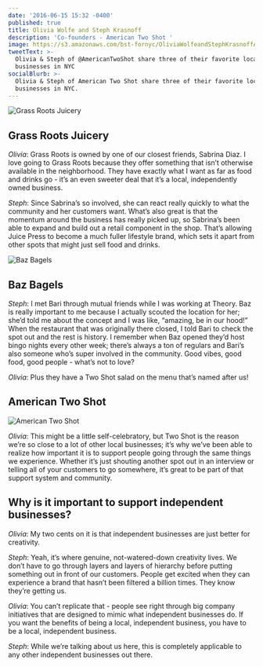 ```yaml
---
date: '2016-06-15 15:32 -0400'
published: true
title: Olivia Wolfe and Steph Krasnoff
description: 'Co-founders - American Two Shot '
image: https://s3.amazonaws.com/bst-fornyc/OliviaWolfeandStephKrasnoffAmericanTwoShotMain.jpg
tweetText: >-
  Olivia & Steph of @AmericanTwoShot share three of their favorite local
  businesses in NYC
socialBlurb: >-
  Olivia & Steph of American Two Shot share three of their favorite local
  businesses in NYC.
---
```


![Grass Roots Juicery](https://s3.amazonaws.com/bst-fornyc/OliviaWolfeandStephKrasnoffGrassRootsJuiceryMain.jpg)

## Grass Roots Juicery

_Olivia_: Grass Roots is owned by one of our closest friends, Sabrina Diaz. I love going to Grass Roots because they offer something that isn’t otherwise available in the neighborhood. They have exactly what I want as far as food and drinks go - it’s an even sweeter deal that it’s a local, independently owned business.

_Steph_: Since Sabrina’s so involved, she can react really quickly to what the community and her customers want. What’s also great is that the momentum around the business has really picked up, so Sabrina’s been able to expand and build out a retail component in the shop. That’s allowing Juice Press to become a much fuller lifestyle brand, which sets it apart from other spots that might just sell food and drinks.

![Baz Bagels](https://s3.amazonaws.com/bst-fornyc/OliviaWolfeandStephKrasnoffBazBagelsMain.jpg)

## Baz Bagels

_Steph_: I met Bari through mutual friends while I was working at Theory. Baz is really important to me because I actually scouted the location for her; she’d told me about the concept and I was like, “amazing, be in our hood!” When the restaurant that was originally there closed, I told Bari to check the spot out and the rest is history. I remember when Baz opened they’d host bingo nights every other week; there’s always a ton of regulars and Bari’s also someone who’s super involved in the community. Good vibes, good food, good people - what’s not to love?

_Olivia_: Plus they have a Two Shot salad on the menu that’s named after us!

## American Two Shot

![American Two Shot](https://s3.amazonaws.com/bst-fornyc/OliviaWolfeandStephKrasnoffAmericanTwoShotAlt.jpg)

_Olivia_: This might be a little self-celebratory, but Two Shot is the reason we’re so close to a lot of other local businesses; it’s why we’ve been able to realize how important it is to support people going through the same things we experience. Whether it’s just shouting another spot out in an interview or telling all of your customers to go somewhere, it’s great to be part of that support system and community.

## Why is it important to support independent businesses?

_Olivia_: My two cents on it is that independent businesses are just better for creativity.

_Steph_: Yeah, it’s where genuine, not-watered-down creativity lives. We don’t have to go through layers and layers of hierarchy before putting something out in front of our customers. People get excited when they can experience a brand that hasn’t been filtered a billion times. They know they’re getting us.

_Olivia_: You can’t replicate that - people see right through big company initiatives that are designed to mimic what independent businesses do. If you want the benefits of being a local, independent business, you have to be a local, independent business.

_Steph_: While we’re talking about us here, this is completely applicable to any other independent businesses out there.

